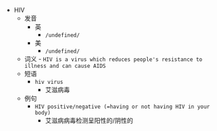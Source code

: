 - HIV
  - 发音
    - 英
      - `/undefined/`
    - 美
      - `/undefined/`
  - 词义
        - `HIV is a virus which reduces people's resistance to illness and can cause AIDS`
  - 短语
    - `hiv virus`
      - 艾滋病毒 
  - 例句
    - `HIV positive/negative (=having or not having HIV in your body)`
      - 艾滋病病毒检测呈阳性的/阴性的

